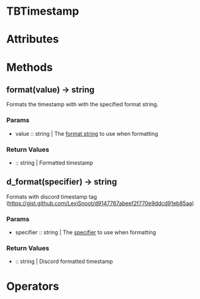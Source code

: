 # TBTimestamp

# Attributes
# Methods

## format(value) -> string

Formats the timestamp with with the specified format string.

### Params
- value :: string | The [format string](https://docs.rs/chrono/latest/chrono/format/strftime/index.html) to use when formatting


### Return Values
- :: string | Formatted timestamp

## d_format(specifier) -> string

Formats with discord timestamp tag (https://gist.github.com/LeviSnoot/d9147767abeef2f770e9ddcd91eb85aa)

### Params
- specifier :: string | The [specifier](https://gist.github.com/LeviSnoot/d9147767abeef2f770e9ddcd91eb85aa) to use when formatting


### Return Values
- :: string | Discord formatted timestamp

# Operators
